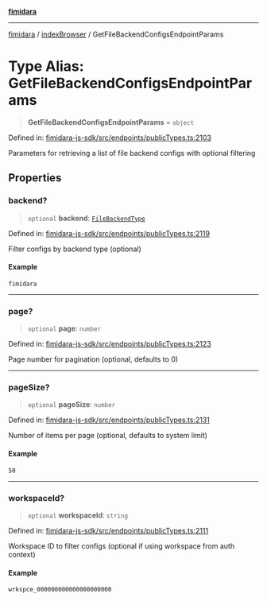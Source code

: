 [**fimidara**](../../README.md)

***

[fimidara](../../modules.md) / [indexBrowser](../README.md) / GetFileBackendConfigsEndpointParams

# Type Alias: GetFileBackendConfigsEndpointParams

> **GetFileBackendConfigsEndpointParams** = `object`

Defined in: [fimidara-js-sdk/src/endpoints/publicTypes.ts:2103](https://github.com/softkave/fimidara/blob/feac071900ab8644442d355e5cb5db9df2f34600/fimidara-js-sdk/src/endpoints/publicTypes.ts#L2103)

Parameters for retrieving a list of file backend configs with optional filtering

## Properties

### backend?

> `optional` **backend**: [`FileBackendType`](FileBackendType.md)

Defined in: [fimidara-js-sdk/src/endpoints/publicTypes.ts:2119](https://github.com/softkave/fimidara/blob/feac071900ab8644442d355e5cb5db9df2f34600/fimidara-js-sdk/src/endpoints/publicTypes.ts#L2119)

Filter configs by backend type (optional)

#### Example

```
fimidara
```

***

### page?

> `optional` **page**: `number`

Defined in: [fimidara-js-sdk/src/endpoints/publicTypes.ts:2123](https://github.com/softkave/fimidara/blob/feac071900ab8644442d355e5cb5db9df2f34600/fimidara-js-sdk/src/endpoints/publicTypes.ts#L2123)

Page number for pagination (optional, defaults to 0)

***

### pageSize?

> `optional` **pageSize**: `number`

Defined in: [fimidara-js-sdk/src/endpoints/publicTypes.ts:2131](https://github.com/softkave/fimidara/blob/feac071900ab8644442d355e5cb5db9df2f34600/fimidara-js-sdk/src/endpoints/publicTypes.ts#L2131)

Number of items per page (optional, defaults to system limit)

#### Example

```
50
```

***

### workspaceId?

> `optional` **workspaceId**: `string`

Defined in: [fimidara-js-sdk/src/endpoints/publicTypes.ts:2111](https://github.com/softkave/fimidara/blob/feac071900ab8644442d355e5cb5db9df2f34600/fimidara-js-sdk/src/endpoints/publicTypes.ts#L2111)

Workspace ID to filter configs (optional if using workspace from auth context)

#### Example

```
wrkspce_000000000000000000000
```
